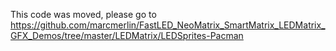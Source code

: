 This code was moved, please go to 
https://github.com/marcmerlin/FastLED_NeoMatrix_SmartMatrix_LEDMatrix_GFX_Demos/tree/master/LEDMatrix/LEDSprites-Pacman
